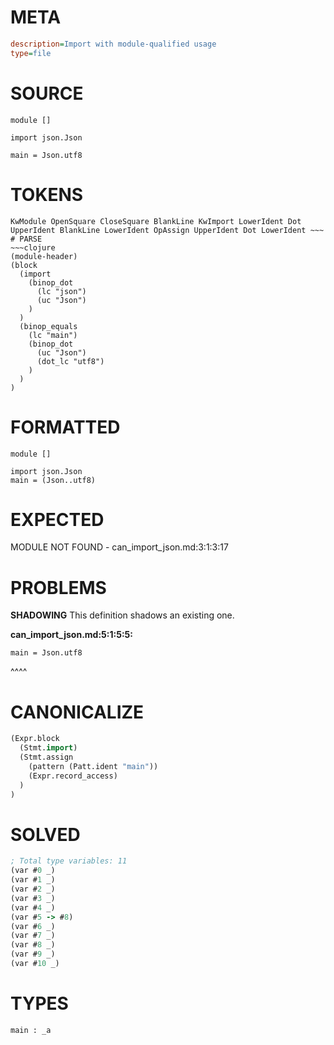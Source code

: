 # META
~~~ini
description=Import with module-qualified usage
type=file
~~~
# SOURCE
~~~roc
module []

import json.Json

main = Json.utf8
~~~
# TOKENS
~~~text
KwModule OpenSquare CloseSquare BlankLine KwImport LowerIdent Dot UpperIdent BlankLine LowerIdent OpAssign UpperIdent Dot LowerIdent ~~~
# PARSE
~~~clojure
(module-header)
(block
  (import
    (binop_dot
      (lc "json")
      (uc "Json")
    )
  )
  (binop_equals
    (lc "main")
    (binop_dot
      (uc "Json")
      (dot_lc "utf8")
    )
  )
)
~~~
# FORMATTED
~~~roc
module []

import json.Json
main = (Json..utf8)
~~~
# EXPECTED
MODULE NOT FOUND - can_import_json.md:3:1:3:17
# PROBLEMS
**SHADOWING**
This definition shadows an existing one.

**can_import_json.md:5:1:5:5:**
```roc
main = Json.utf8
```
^^^^


# CANONICALIZE
~~~clojure
(Expr.block
  (Stmt.import)
  (Stmt.assign
    (pattern (Patt.ident "main"))
    (Expr.record_access)
  )
)
~~~
# SOLVED
~~~clojure
; Total type variables: 11
(var #0 _)
(var #1 _)
(var #2 _)
(var #3 _)
(var #4 _)
(var #5 -> #8)
(var #6 _)
(var #7 _)
(var #8 _)
(var #9 _)
(var #10 _)
~~~
# TYPES
~~~roc
main : _a
~~~
